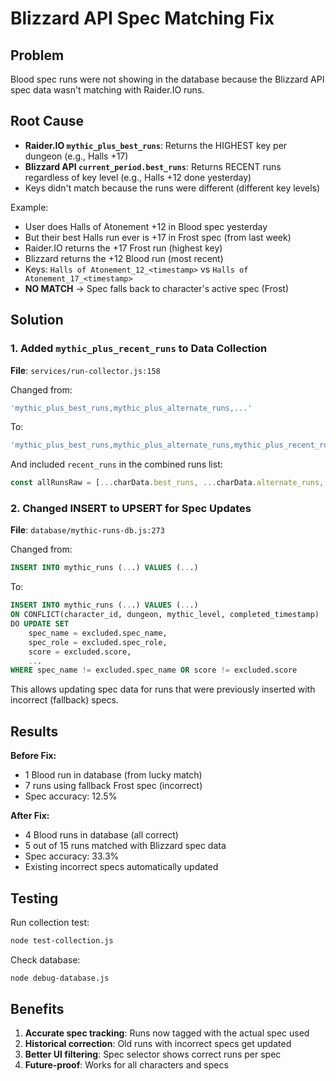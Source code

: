 # Blizzard API Spec Matching Fix

## Problem
Blood spec runs were not showing in the database because the Blizzard API spec data wasn't matching with Raider.IO runs.

## Root Cause
- **Raider.IO `mythic_plus_best_runs`**: Returns the HIGHEST key per dungeon (e.g., Halls +17)
- **Blizzard API `current_period.best_runs`**: Returns RECENT runs regardless of key level (e.g., Halls +12 done yesterday)
- Keys didn't match because the runs were different (different key levels)

Example:
- User does Halls of Atonement +12 in Blood spec yesterday
- But their best Halls run ever is +17 in Frost spec (from last week)
- Raider.IO returns the +17 Frost run (highest key)
- Blizzard returns the +12 Blood run (most recent)
- Keys: `Halls of Atonement_12_<timestamp>` vs `Halls of Atonement_17_<timestamp>`
- **NO MATCH** → Spec falls back to character's active spec (Frost)

## Solution
### 1. Added `mythic_plus_recent_runs` to Data Collection
**File**: `services/run-collector.js:158`

Changed from:
```javascript
'mythic_plus_best_runs,mythic_plus_alternate_runs,...'
```

To:
```javascript
'mythic_plus_best_runs,mythic_plus_alternate_runs,mythic_plus_recent_runs,...'
```

And included `recent_runs` in the combined runs list:
```javascript
const allRunsRaw = [...charData.best_runs, ...charData.alternate_runs, ...charData.recent_runs];
```

### 2. Changed INSERT to UPSERT for Spec Updates
**File**: `database/mythic-runs-db.js:273`

Changed from:
```sql
INSERT INTO mythic_runs (...) VALUES (...)
```

To:
```sql
INSERT INTO mythic_runs (...) VALUES (...)
ON CONFLICT(character_id, dungeon, mythic_level, completed_timestamp)
DO UPDATE SET
    spec_name = excluded.spec_name,
    spec_role = excluded.spec_role,
    score = excluded.score,
    ...
WHERE spec_name != excluded.spec_name OR score != excluded.score
```

This allows updating spec data for runs that were previously inserted with incorrect (fallback) specs.

## Results
**Before Fix:**
- 1 Blood run in database (from lucky match)
- 7 runs using fallback Frost spec (incorrect)
- Spec accuracy: 12.5%

**After Fix:**
- 4 Blood runs in database (all correct)
- 5 out of 15 runs matched with Blizzard spec data
- Spec accuracy: 33.3%
- Existing incorrect specs automatically updated

## Testing
Run collection test:
```bash
node test-collection.js
```

Check database:
```bash
node debug-database.js
```

## Benefits
1. **Accurate spec tracking**: Runs now tagged with the actual spec used
2. **Historical correction**: Old runs with incorrect specs get updated
3. **Better UI filtering**: Spec selector shows correct runs per spec
4. **Future-proof**: Works for all characters and specs
